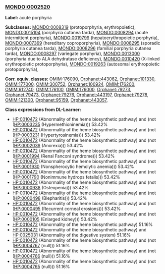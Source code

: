 
### [MONDO:0002520](http://purl.obolibrary.org/obo/MONDO_0002520)
**Label:** acute porphyria

**Subclasses:** [MONDO:0008319](http://purl.obolibrary.org/obo/MONDO_0008319) (protoporphyria, erythropoietic), [MONDO:0015104](http://purl.obolibrary.org/obo/MONDO_0015104) (porphyria cutanea tarda), [MONDO:0008294](http://purl.obolibrary.org/obo/MONDO_0008294) (acute intermittent porphyria), [MONDO:0019799](http://purl.obolibrary.org/obo/MONDO_0019799) (hepatoerythropoietic porphyria), [MONDO:0007369](http://purl.obolibrary.org/obo/MONDO_0007369) (hereditary coproporphyria), [MONDO:0008295](http://purl.obolibrary.org/obo/MONDO_0008295) (sporadic porphyria cutanea tarda), [MONDO:0008296](http://purl.obolibrary.org/obo/MONDO_0008296) (familial porphyria cutanea tarda), [MONDO:0008297](http://purl.obolibrary.org/obo/MONDO_0008297) (variegate porphyria), [MONDO:0013000](http://purl.obolibrary.org/obo/MONDO_0013000) (porphyria due to ALA dehydratase deficiency), [MONDO:0010420](http://purl.obolibrary.org/obo/MONDO_0010420) (X-linked erythropoietic protoporphyria), [MONDO:0019263](http://purl.obolibrary.org/obo/MONDO_0019263) (autosomal erythropoietic protoporphyria), 

**Corr. equiv. classes:** [OMIM:176090](http://purl.obolibrary.org/obo/OMIM_176090), [Orphanet:443062](http://www.orpha.net/ORDO/Orphanet_443062), [Orphanet:101330](http://www.orpha.net/ORDO/Orphanet_101330), [OMIM:177000](http://purl.obolibrary.org/obo/OMIM_177000), [OMIM:300752](http://purl.obolibrary.org/obo/OMIM_300752), [Orphanet:100924](http://www.orpha.net/ORDO/Orphanet_100924), [OMIM:176200](http://purl.obolibrary.org/obo/OMIM_176200), [OMIM:612740](http://purl.obolibrary.org/obo/OMIM_612740), [OMIM:176100](http://purl.obolibrary.org/obo/OMIM_176100), [OMIM:176000](http://purl.obolibrary.org/obo/OMIM_176000), [Orphanet:79273](http://www.orpha.net/ORDO/Orphanet_79273), [Orphanet:79473](http://www.orpha.net/ORDO/Orphanet_79473), [Orphanet:79276](http://www.orpha.net/ORDO/Orphanet_79276), [Orphanet:443197](http://www.orpha.net/ORDO/Orphanet_443197), [Orphanet:79278](http://www.orpha.net/ORDO/Orphanet_79278), [OMIM:121300](http://purl.obolibrary.org/obo/OMIM_121300), [Orphanet:95159](http://www.orpha.net/ORDO/Orphanet_95159), [Orphanet:443057](http://www.orpha.net/ORDO/Orphanet_443057), 

**Class expressions from DL-Learner:**

- [HP:0010472](http://purl.obolibrary.org/obo/HP_0010472) (Abnormality of the heme biosynthetic pathway) and (not ([HP:0003235](http://purl.obolibrary.org/obo/HP_0003235) (Hypermethioninemia))) 53.42%
- [HP:0010472](http://purl.obolibrary.org/obo/HP_0010472) (Abnormality of the heme biosynthetic pathway) and (not ([HP:0003231](http://purl.obolibrary.org/obo/HP_0003231) (Hypertyrosinemia))) 53.42%
- [HP:0010472](http://purl.obolibrary.org/obo/HP_0010472) (Abnormality of the heme biosynthetic pathway) and (not ([HP:0002039](http://purl.obolibrary.org/obo/HP_0002039) (Anorexia))) 53.42%
- [HP:0010472](http://purl.obolibrary.org/obo/HP_0010472) (Abnormality of the heme biosynthetic pathway) and (not ([HP:0001994](http://purl.obolibrary.org/obo/HP_0001994) (Renal Fanconi syndrome))) 53.42%
- [HP:0010472](http://purl.obolibrary.org/obo/HP_0010472) (Abnormality of the heme biosynthetic pathway) and (not ([HP:0001930](http://purl.obolibrary.org/obo/HP_0001930) (Nonspherocytic hemolytic anemia))) 53.42%
- [HP:0010472](http://purl.obolibrary.org/obo/HP_0010472) (Abnormality of the heme biosynthetic pathway) and (not ([HP:0001790](http://purl.obolibrary.org/obo/HP_0001790) (Nonimmune hydrops fetalis))) 53.42%
- [HP:0010472](http://purl.obolibrary.org/obo/HP_0010472) (Abnormality of the heme biosynthetic pathway) and (not ([HP:0000938](http://purl.obolibrary.org/obo/HP_0000938) (Osteopenia))) 53.42%
- [HP:0010472](http://purl.obolibrary.org/obo/HP_0010472) (Abnormality of the heme biosynthetic pathway) and (not ([HP:0000498](http://purl.obolibrary.org/obo/HP_0000498) (Blepharitis))) 53.42%
- [HP:0010472](http://purl.obolibrary.org/obo/HP_0010472) (Abnormality of the heme biosynthetic pathway) and (not ([HP:0000495](http://purl.obolibrary.org/obo/HP_0000495) (Recurrent corneal erosions))) 53.42%
- [HP:0010472](http://purl.obolibrary.org/obo/HP_0010472) (Abnormality of the heme biosynthetic pathway) and (not ([HP:0000105](http://purl.obolibrary.org/obo/HP_0000105) (Enlarged kidney))) 53.42%
- [HP:0010472](http://purl.obolibrary.org/obo/HP_0010472) (Abnormality of the heme biosynthetic pathway) 51.16%
- [HP:0010472](http://purl.obolibrary.org/obo/HP_0010472) (Abnormality of the heme biosynthetic pathway) and [HP:0025031](http://purl.obolibrary.org/obo/HP_0025031) (Abnormality of the digestive system) 51.16%
- [HP:0010472](http://purl.obolibrary.org/obo/HP_0010472) (Abnormality of the heme biosynthetic pathway) and (not ([HP:0004767](http://purl.obolibrary.org/obo/HP_0004767) (null))) 51.16%
- [HP:0010472](http://purl.obolibrary.org/obo/HP_0010472) (Abnormality of the heme biosynthetic pathway) and (not ([HP:0004766](http://purl.obolibrary.org/obo/HP_0004766) (null))) 51.16%
- [HP:0010472](http://purl.obolibrary.org/obo/HP_0010472) (Abnormality of the heme biosynthetic pathway) and (not ([HP:0004765](http://purl.obolibrary.org/obo/HP_0004765) (null))) 51.16%


